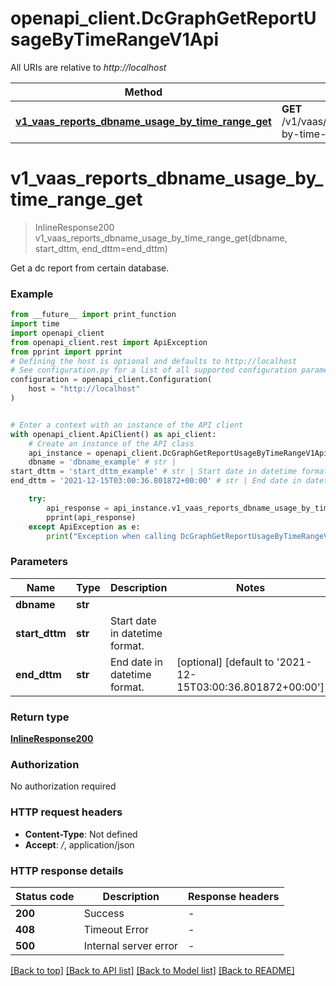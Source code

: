 # openapi_client.DcGraphGetReportUsageByTimeRangeV1Api

All URIs are relative to *http://localhost*

Method | HTTP request | Description
------------- | ------------- | -------------
[**v1_vaas_reports_dbname_usage_by_time_range_get**](DcGraphGetReportUsageByTimeRangeV1Api.md#v1_vaas_reports_dbname_usage_by_time_range_get) | **GET** /v1/vaas/reports/{dbname}/usage-by-time-range | 


# **v1_vaas_reports_dbname_usage_by_time_range_get**
> InlineResponse200 v1_vaas_reports_dbname_usage_by_time_range_get(dbname, start_dttm, end_dttm=end_dttm)



Get a dc report from certain database.

### Example

```python
from __future__ import print_function
import time
import openapi_client
from openapi_client.rest import ApiException
from pprint import pprint
# Defining the host is optional and defaults to http://localhost
# See configuration.py for a list of all supported configuration parameters.
configuration = openapi_client.Configuration(
    host = "http://localhost"
)


# Enter a context with an instance of the API client
with openapi_client.ApiClient() as api_client:
    # Create an instance of the API class
    api_instance = openapi_client.DcGraphGetReportUsageByTimeRangeV1Api(api_client)
    dbname = 'dbname_example' # str | 
start_dttm = 'start_dttm_example' # str | Start date in datetime format.
end_dttm = '2021-12-15T03:00:36.801872+00:00' # str | End date in datetime format. (optional) (default to '2021-12-15T03:00:36.801872+00:00')

    try:
        api_response = api_instance.v1_vaas_reports_dbname_usage_by_time_range_get(dbname, start_dttm, end_dttm=end_dttm)
        pprint(api_response)
    except ApiException as e:
        print("Exception when calling DcGraphGetReportUsageByTimeRangeV1Api->v1_vaas_reports_dbname_usage_by_time_range_get: %s\n" % e)
```

### Parameters

Name | Type | Description  | Notes
------------- | ------------- | ------------- | -------------
 **dbname** | **str**|  | 
 **start_dttm** | **str**| Start date in datetime format. | 
 **end_dttm** | **str**| End date in datetime format. | [optional] [default to &#39;2021-12-15T03:00:36.801872+00:00&#39;]

### Return type

[**InlineResponse200**](InlineResponse200.md)

### Authorization

No authorization required

### HTTP request headers

 - **Content-Type**: Not defined
 - **Accept**: */*, application/json

### HTTP response details
| Status code | Description | Response headers |
|-------------|-------------|------------------|
**200** | Success |  -  |
**408** | Timeout Error |  -  |
**500** | Internal server error |  -  |

[[Back to top]](#) [[Back to API list]](../README.md#documentation-for-api-endpoints) [[Back to Model list]](../README.md#documentation-for-models) [[Back to README]](../README.md)

